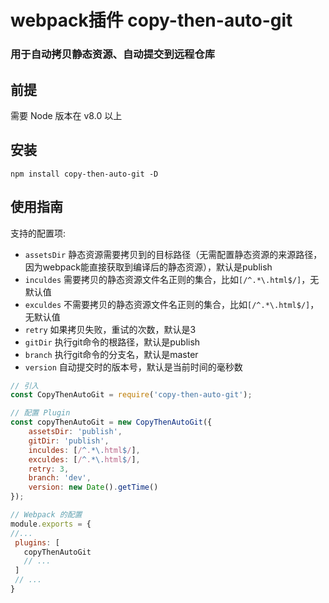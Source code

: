 webpack插件 copy-then-auto-git
====================

### 用于自动拷贝静态资源、自动提交到远程仓库

## 前提

需要 Node 版本在 v8.0 以上

## 安装

`npm install copy-then-auto-git -D`

## 使用指南

支持的配置项:

+ `assetsDir` 静态资源需要拷贝到的目标路径（无需配置静态资源的来源路径，因为webpack能直接获取到编译后的静态资源），默认是publish
+ `inculdes` 需要拷贝的静态资源文件名正则的集合，比如`[/^.*\.html$/]`，无默认值
+ `exculdes` 不需要拷贝的静态资源文件名正则的集合，比如`[/^.*\.html$/]`，无默认值
+ `retry` 如果拷贝失败，重试的次数，默认是3
+ `gitDir` 执行git命令的根路径，默认是publish
+ `branch` 执行git命令的分支名，默认是master
+ `version` 自动提交时的版本号，默认是当前时间的毫秒数

```js
// 引入
const CopyThenAutoGit = require('copy-then-auto-git');

// 配置 Plugin
const copyThenAutoGit = new CopyThenAutoGit({
    assetsDir: 'publish',
    gitDir: 'publish',
    inculdes: [/^.*\.html$/],
    exculdes: [/^.*\.html$/],
    retry: 3,
    branch: 'dev',
    version: new Date().getTime()
});

// Webpack 的配置
module.exports = {
//...
 plugins: [
   copyThenAutoGit
   // ...
 ]
 // ...
}
```
